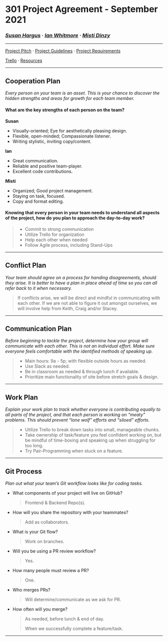 # 301 Project Agreement - September 2021

### ***[Susan Hargus](susan.md) &middot; [Ian Whitmore](ian.md) &middot; [Misti Dinzy](misti.md)***

_____

[Project Pitch](pitch.md) &middot;
[Project Guidelines](https://mistidinzy.github.io/301-ProjectPlanning/project-guidelines.html) &middot;
[Project Requirements](https://mistidinzy.github.io/301-ProjectPlanning/project-guidelines.html#grading)

[Trello](https://trello.com/b/KuDlJ9PD/301-project) &middot;
[Resources](https://mistidinzy.github.io/301-ProjectPlanning/resources.html)

_____

## Cooperation Plan

*Every person on your team is an asset. This is your chance to discover the hidden strengths and areas for growth for each team member.*

#### What are the key strengths of each person on the team?
  
  **Susan**
  * Visually-oriented; Eye for aesthetically pleasing design.
  * Flexible, open-minded; Compassionate listener.
  * Writing stylistic, inviting copy/content.

  **Ian**
  * Great communication.
  * Reliable and positive team-player.
  * Excellent code contributions.

  **Misti**
  * Organized; Good project management.
  * Staying on task, focused.
  * Copy and format editing.

#### Knowing that every person in your team needs to understand all aspects of the project, how do you plan to approach the day-to-day work?

  > * Commit to strong communication
  > * Utilize Trello for organization
  > * Help each other when needed
  > * Follow Agile process, including Stand-Ups

_____

## Conflict Plan

*Your team should agree on a process for handing disagreements, should they arise. It is better to have a plan in place ahead of time so you can all refer back to it when necessary.*

  > If conflicts arise, we will be direct and mindful in communicating with each other. If we are not able to figure it out amongst ourselves, we will involve help from Keith, Craig and/or Stacey.

_____

## Communication Plan

*Before beginning to tackle the project, determine how your group will communicate with each other. This is not an individual effort. Make sure everyone feels comfortable with the identified methods of speaking up.*

  > * Main hours: 9a - 5p; with flexible outside hours as needed.
  > * Use Slack as needed.
  > * Be in classroom as needed & through lunch if available.
  > * Prioritize main functionality of site before stretch goals & design.

_____

## Work Plan

*Explain your work plan to track whether everyone is contributing equally to all parts of the project, and that each person is working on “meaty” problems. This should prevent “lone wolf” efforts and “siloed” efforts.*

> * Utilize Trello to break down tasks into small, manageable chunks.
> * Take ownership of task/feature you feel confident working on, but be mindful of time-boxing and speaking up when struggling for too long.
> * Try Pair-Programming when stuck on a feature.

_____

## Git Process

*Plan out what your team’s Git workflow looks like for coding tasks.*

* What components of your project will live on GitHub?
  > Frontend & Backend Repo(s).
* How will you share the repository with your teammates?
  > Add as collaborators.
* What is your Git flow?
  > Work on branches.
* Will you be using a PR review workflow?
  > Yes.
* How many people must review a PR?
  > One.
* Who merges PRs?
  > Will determine/communicate as we ask for PR.
* How often will you merge?
  > As needed, before lunch & end of day.
  >
  > When we successfully complete a feature/task.
  
_____

